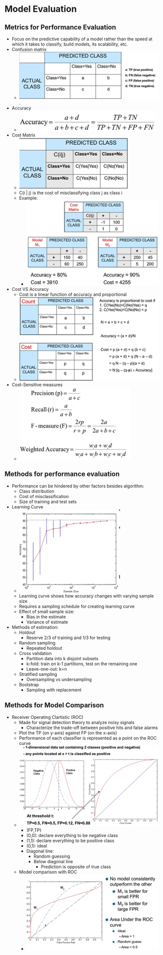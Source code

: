 # Model Evaluation

## Metrics for Performance Evaluation

- Focus on the predictive capability of a model rather than the speed at which it takes to classify, build models, its scalability, etc.
- Confusion matrix
  - ![confusion matrix](img/confusionmatr.png).
- Accuracy
  - ![alt text](img/accuracyform.png)
- Cost Matrix
  - ![alt text](img/costmatrix.png)
  - C(i | j) is the cost of misclassifying class j as class i
  - Example:
    - ![alt text](img/costmatrixex.png)
- Cost VS Accuracy
  - Cost is a linear function of accuracy and proportional
  - ![alt text](img/costvacc.png)
- Cost-Sensitive measures
  - ![alt text](img/costsens.png)

## Methods for performance evaluation

- Performance can be hindered by other factors besides algorithm:
  - Class distribution
  - Cost of misclassification
  - Size of training and test sets
- Learning Curve
  - ![alt text](img/learningcurve.png)
  - Learning curve shows how accuracy changes with varying sample size
  - Requires a sampling schedule for creating learning curve
  - Effect of small sample size:
    - Bias in the estimate
    - Variance of estimate
- Methods of estimation:
  - Holdout
    - Reserve 2/3 of training and 1/3 for testing
  - Random sampling
    - Repeated holdout
  - Cross validation
    - Partition data into k disjoint subsets
    - k-fold: train on k-1 partitions, test on the remaining one
    - Leave-one-out: k=n
  - Stratified sampling
    - Oversampling vs undersampling
  - Bootstrap
    - Sampling with replacement

## Methods for Model Comparison

- Receiver Operating Clartistic (ROC)
  - Made for signal detection theory to analyze noisy signals
    - Characterize the trade-off between positive hits and false alarms
  - Plot the TP (on y-axis) against FP (on the x-axis)
  - Performance of each classifier is represented as a point on the ROC curve
  - ![example](img/ROCcurve.png)
    - (FP,TP)
    - (0,0): declare everything to be negative class
    - (1,1): declare everything to be positive class
    - (0,1): ideal
    - Diagonal line:
      - Random guessing
      - Below diagonal line
        - Prediction is opposite of true class
  - Model comparison with ROC
    - ![alt text](img/modelcomproc.png)
